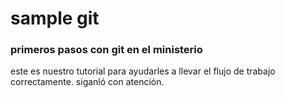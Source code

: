 # sample git

### primeros pasos con git en el ministerio

este es nuestro tutorial para ayudarles a llevar el flujo de trabajo correctamente. siganló con atención.

